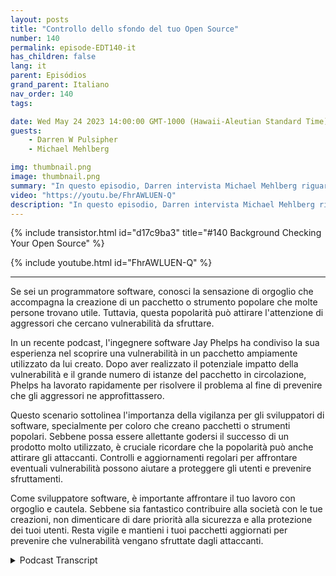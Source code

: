 ```yaml
---
layout: posts
title: "Controllo dello sfondo del tuo Open Source"
number: 140
permalink: episode-EDT140-it
has_children: false
lang: it
parent: Episódios
grand_parent: Italiano
nav_order: 140
tags:

date: Wed May 24 2023 14:00:00 GMT-1000 (Hawaii-Aleutian Standard Time)
guests:
    - Darren W Pulsipher
    - Michael Mehlberg

img: thumbnail.png
image: thumbnail.png
summary: "In questo episodio, Darren intervista Michael Mehlberg riguardo all'aumento della fiducia nel software open source attraverso la verifica delle comunità open source."
video: "https://youtu.be/FhrAWLUEN-Q"
description: "In questo episodio, Darren intervista Michael Mehlberg riguardo all'aumento della fiducia nel software open source attraverso la verifica delle comunità open source."
---
```


<div>
{% include transistor.html id="d17c9ba3" title="#140 Background Checking Your Open Source" %}

{% include youtube.html id="FhrAWLUEN-Q" %}
</div>

---

Se sei un programmatore software, conosci la sensazione di orgoglio che accompagna la creazione di un pacchetto o strumento popolare che molte persone trovano utile. Tuttavia, questa popolarità può attirare l'attenzione di aggressori che cercano vulnerabilità da sfruttare.

In un recente podcast, l'ingegnere software Jay Phelps ha condiviso la sua esperienza nel scoprire una vulnerabilità in un pacchetto ampiamente utilizzato da lui creato. Dopo aver realizzato il potenziale impatto della vulnerabilità e il grande numero di istanze del pacchetto in circolazione, Phelps ha lavorato rapidamente per risolvere il problema al fine di prevenire che gli aggressori ne approfittassero.

Questo scenario sottolinea l'importanza della vigilanza per gli sviluppatori di software, specialmente per coloro che creano pacchetti o strumenti popolari. Sebbene possa essere allettante godersi il successo di un prodotto molto utilizzato, è cruciale ricordare che la popolarità può anche attirare gli attaccanti. Controlli e aggiornamenti regolari per affrontare eventuali vulnerabilità possono aiutare a proteggere gli utenti e prevenire sfruttamenti.

Come sviluppatore software, è importante affrontare il tuo lavoro con orgoglio e cautela. Sebbene sia fantastico contribuire alla società con le tue creazioni, non dimenticare di dare priorità alla sicurezza e alla protezione dei tuoi utenti. Resta vigile e mantieni i tuoi pacchetti aggiornati per prevenire che vulnerabilità vengano sfruttate dagli attaccanti.



<details>
<summary> Podcast Transcript </summary>

<p></p>

</details>
